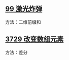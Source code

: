 ## [99 激光炸弹](https://www.acwing.com/problem/content/101/)

方法：二维前缀和





## [3729 改变数组元素](https://www.acwing.com/problem/content/3732/)

方法：差分